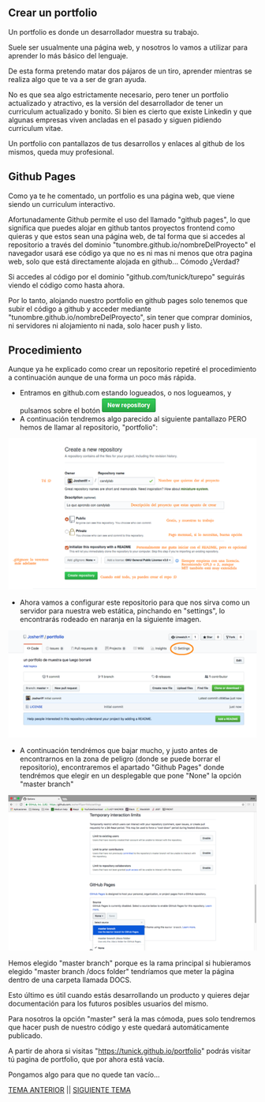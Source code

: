 ## Crear un portfolio

Un portfolio es donde un desarrollador muestra su trabajo.

Suele ser usualmente una página web, y nosotros lo vamos a utilizar para aprender lo más básico del lenguaje.

De esta forma pretendo matar dos pájaros de un tiro, aprender mientras se realiza algo que te va a ser de gran ayuda.

No es que sea algo estrictamente necesario, pero tener un portfolio actualizado y atractivo, es la versión del desarrollador
de tener un curriculum actualizado y bonito. Si bien es cierto que existe Linkedin y que algunas empresas viven ancladas en el pasado
y siguen pidiendo curriculum vitae.

Un portfolio con pantallazos de tus desarrollos y enlaces al github de los mismos, queda muy profesional.

## Github Pages

Como ya te he comentado, un portfolio es una página web, que viene siendo un curriculum interactivo.

Afortunadamente Github permite el uso del llamado "github pages", lo que significa que puedes alojar en github tantos proyectos frontend como quieras
y que estos sean una página web, de tal forma que si accedes al repositorio a través del dominio "tunombre.github.io/nombreDelProyecto" el navegador usará ese código ya que
no es ni mas ni menos que otra pagina web, solo que está directamente alojada en github... Cómodo ¿Verdad?

Si accedes al código por el dominio "github.com/tunick/turepo" seguirás viendo el código como hasta ahora.

Por lo tanto, alojando nuestro portfolio en github pages solo tenemos que subir el código a github y acceder mediante "tunombre.github.io/nombreDelProyecto", sin tener que
comprar dominios, ni servidores ni alojamiento ni nada, solo hacer push y listo.

## Procedimiento

Aunque ya he explicado como crear un repositorio repetiré el procedimiento a continuación aunque de una forma un poco más rápida.

- Entramos en github.com estando logueados, o nos logueamos, y pulsamos sobre el botón ![](./img/git/newrepository.png)
- A continuación tendremos algo parecido al siguiente pantallazo PERO hemos de llamar al repositorio, "portfolio":

![](./img/git/crearrepo.png)

- Ahora vamos a configurar este repositorio para que nos sirva como un servidor para nuestra web estática, pinchando en "settings", lo encontrarás rodeado en naranja en la siguiente imagen.

![](./img/git/repo.png)

- A continuación tendrémos que bajar mucho, y justo antes de encontrarnos en la zona de peligro (donde se puede borrar el repositorio), encontraremos el apartado "Github Pages" donde tendrémos que elegir en un desplegable que pone "None" la opción "master branch"

![](./img/git/pagesmaster.png)

Hemos elegido "master branch" porque es la rama principal si hubieramos elegido "master branch /docs folder" tendríamos que meter la página dentro de una carpeta llamada DOCS.

Esto último es útil cuando estás desarrollando un producto y quieres dejar documentación para los futuros posibles usuarios del mismo.

Para nosotros la opción "master" será la mas cómoda, pues solo tendremos que hacer push de nuestro código y este quedará automáticamente publicado.

A partir de ahora si visitas "https://tunick.github.io/portfolio" podrás visitar tú pagina de portfolio, que por ahora está vacía.

Pongamos algo para que no quede tan vacío...

[TEMA ANTERIOR](./basichtml.md) || [SIGUIENTE TEMA](./primeraslineas.md)
